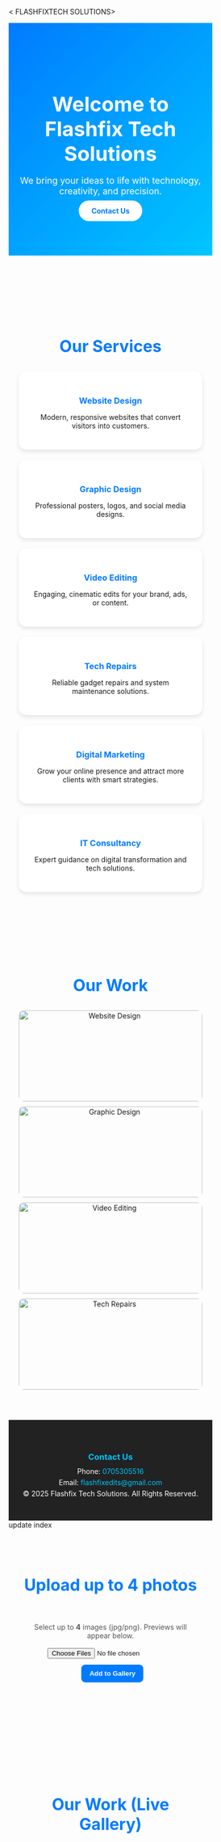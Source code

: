 < FLASHFIXTECH SOLUTIONS>
<html lang="en">
<head>
  <meta charset="UTF-8" />
  <meta name="viewport" content="width=device-width, initial-scale=1.0" />
  <title>Flashfix Tech Solutions</title>
  <style>
    /* ===== RESET ===== */
    * {
      margin: 0;
      padding: 0;
      box-sizing: border-box;
    }

    body {
      font-family: "Poppins", sans-serif;
      background: #f4f8ff;
      color: #333;
      line-height: 1.6;
      scroll-behavior: smooth;
    }

    header {
      background: linear-gradient(135deg, #007bff, #00c6ff);
      color: white;
      text-align: center;
      padding: 80px 20px;
    }

    header h1 {
      font-size: 2.5rem;
      margin-bottom: 10px;
    }

    header p {
      font-size: 1.1rem;
      margin-bottom: 20px;
    }

    .btn {
      background: white;
      color: #007bff;
      padding: 12px 25px;
      border-radius: 30px;
      text-decoration: none;
      font-weight: bold;
      transition: 0.3s;
    }

    .btn:hover {
      background: #e6e6e6;
    }

    /* ===== SERVICES ===== */
    section {
      padding: 60px 20px;
      text-align: center;
    }

    h2 {
      color: #007bff;
      font-size: 2rem;
      margin-bottom: 30px;
    }

    .services {
      display: grid;
      grid-template-columns: repeat(auto-fit, minmax(250px, 1fr));
      gap: 20px;
      max-width: 1000px;
      margin: 0 auto;
    }

    .service {
      background: white;
      padding: 25px;
      border-radius: 15px;
      box-shadow: 0 4px 8px rgba(0,0,0,0.1);
      transition: transform 0.3s ease;
    }

    .service:hover {
      transform: translateY(-5px);
    }

    .service h3 {
      color: #007bff;
      margin-bottom: 10px;
    }

    /* ===== GALLERY ===== */
    .gallery {
      display: grid;
      grid-template-columns: repeat(auto-fit, minmax(200px, 1fr));
      gap: 10px;
      max-width: 900px;
      margin: 0 auto;
    }

    .gallery img {
      width: 100%;
      border-radius: 10px;
      height: 180px;
      object-fit: cover;
    }

    /* ===== CONTACT ===== */
    footer {
      background: #222;
      color: white;
      text-align: center;
      padding: 40px 20px;
    }

    footer h3 {
      color: #00c6ff;
      margin-bottom: 10px;
    }

    footer p {
      margin: 5px 0;
    }

    footer a {
      color: #00c6ff;
      text-decoration: none;
    }

    footer a:hover {
      text-decoration: underline;
    }

    /* ===== MOBILE ===== */
    @media (max-width: 768px) {
      header h1 {
        font-size: 2rem;
      }
      .btn {
        padding: 10px 20px;
      }
    }
  </style>
</head>
<body>
  <header>
    <h1>Welcome to Flashfix Tech Solutions</h1>
    <p>We bring your ideas to life with technology, creativity, and precision.</p>
    <a href="#contact" class="btn">Contact Us</a>
  </header>

  <section id="services">
    <h2>Our Services</h2>
    <div class="services">
      <div class="service">
        <h3>Website Design</h3>
        <p>Modern, responsive websites that convert visitors into customers.</p>
      </div>
      <div class="service">
        <h3>Graphic Design</h3>
        <p>Professional posters, logos, and social media designs.</p>
      </div>
      <div class="service">
        <h3>Video Editing</h3>
        <p>Engaging, cinematic edits for your brand, ads, or content.</p>
      </div>
      <div class="service">
        <h3>Tech Repairs</h3>
        <p>Reliable gadget repairs and system maintenance solutions.</p>
      </div>
      <div class="service">
        <h3>Digital Marketing</h3>
        <p>Grow your online presence and attract more clients with smart strategies.</p>
      </div>
      <div class="service">
        <h3>IT Consultancy</h3>
        <p>Expert guidance on digital transformation and tech solutions.</p>
      </div>
    </div>
  </section>

  <section id="gallery">
    <h2>Our Work</h2>
    <div class="gallery">
      <img src="https://source.unsplash.com/400x300/?webdesign" alt="Website Design">
      <img src="https://source.unsplash.com/400x300/?graphic,design" alt="Graphic Design">
      <img src="https://source.unsplash.com/400x300/?video,editing" alt="Video Editing">
      <img src="https://source.unsplash.com/400x300/?computer,repair" alt="Tech Repairs">
    </div>
  </section>

  <footer id="contact">
    <h3>Contact Us</h3>
    <p>Phone: <a href="tel:0705305516">0705305516</a></p>
    <p>Email: <a href="mailto:flashfixedits@gmail.com">flashfixedits@gmail.com</a></p>
    <p>&copy; 2025 Flashfix Tech Solutions. All Rights Reserved.</p>
  </footer>

  <script>
    // Simple scroll alert
    document.querySelector('.btn').addEventListener('click', () => {
      alert('Thanks for reaching out to Flashfix Tech Solutions!');
    });
  </script>
</body>
</html>
update index 
‎<!-- IMAGE UPLOAD + PREVIEW (Drop this where you want the upload tools) -->
‎<section id="upload-photos" style="padding:30px;text-align:center;max-width:900px;margin:0 auto;">
‎  <h2>Upload up to 4 photos</h2>
‎
‎  <p style="margin:8px 0 16px;color:#555;">Select up to <strong>4</strong> images (jpg/png). Previews will appear below.</p>
‎
‎  <input id="imageInput" type="file" accept="image/*" multiple />
‎  <div style="margin-top:12px;">
‎    <button id="addToGalleryBtn" class="btn" style="background:#007bff;color:white;border:none;padding:10px 16px;border-radius:8px;cursor:pointer;">Add to Gallery</button>
‎  </div>
‎
‎  <div id="previewContainer" style="display:grid;grid-template-columns:repeat(auto-fit,minmax(140px,1fr));gap:12px;margin-top:18px;"></div>
‎  <p id="uploadMsg" style="color:#b00;margin-top:8px;"></p>
‎</section>
‎
‎<!-- EXAMPLE GALLERY SECTION (where images will be inserted) -->
‎<section id="liveGallery" style="padding:30px;text-align:center;">
‎  <h2>Our Work (Live Gallery)</h2>
‎  <div id="galleryGrid" style="display:grid;grid-template-columns:repeat(auto-fit,minmax(200px,1fr));gap:10px;max-width:900px;margin:12px auto;"></div>
‎</section>
‎
‎<script>
‎  // LIMIT: max 4 files
‎  const MAX_FILES = 4;
‎  const imageInput = document.getElementById('imageInput');
‎  const previewContainer = document.getElementById('previewContainer');
‎  const addToGalleryBtn = document.getElementById('addToGalleryBtn');
‎  const uploadMsg = document.getElementById('uploadMsg');
‎  const galleryGrid = document.getElementById('galleryGrid');
‎
‎  let chosenFiles = []; // File objects chosen in current selection
‎
‎  imageInput.addEventListener('change', (e) => {
‎    previewContainer.innerHTML = '';
‎    uploadMsg.textContent = '';
‎    chosenFiles = Array.from(e.target.files || []);
‎
‎    if (chosenFiles.length === 0) return;
‎
‎    if (chosenFiles.length > MAX_FILES) {
‎      uploadMsg.textContent = `Please select at most ${MAX_FILES} images. You selected ${chosenFiles.length}.`;
‎      chosenFiles = chosenFiles.slice(0, MAX_FILES);
‎    }
‎
‎    // Preview each file
‎    chosenFiles.forEach((file, idx) => {
‎      if (!file.type.startsWith('image/')) return; // skip non-images
‎
‎      const reader = new FileReader();
‎      const wrapper = document.createElement('div');
‎      wrapper.style = "position:relative;border-radius:8px;overflow:hidden;background:#fff;padding:6px;box-shadow:0 2px 6px rgba(0,0,0,0.08);";
‎
‎      const removeBtn = document.createElement('button');
‎      removeBtn.textContent = '×';
‎      removeBtn.title = 'Remove';
‎      removeBtn.style = 'position:absolute;top:6px;right:6px;background:#0008;color:white;border:none;border-radius:50%;width:26px;height:26px;cursor:pointer;z-index:3';
‎
‎      removeBtn.addEventListener('click', () => {
‎        // remove this file from chosenFiles
‎        chosenFiles.splice(idx, 1);
‎        // update input.files by creating a new DataTransfer
‎        const dt = new DataTransfer();
‎        chosenFiles.forEach(f => dt.items.add(f));
‎        imageInput.files = dt.files;
‎        wrapper.remove();
‎      });
‎
‎      const img = document.createElement('img');
‎      img.style = 'width:100%;height:140px;object-fit:cover;border-radius:6px;display:block;';
‎
‎      reader.onload = (ev) => {
‎        img.src = ev.target.result;
‎      };
‎      reader.readAsDataURL(file);
‎
‎      wrapper.appendChild(removeBtn);
‎      wrapper.appendChild(img);
‎      previewContainer.appendChild(wrapper);
‎    });
‎  });
‎
‎  // When user clicks "Add to Gallery" we insert previews into the live gallery
‎  addToGalleryBtn.addEventListener('click', (e) => {
‎    e.preventDefault();
‎    uploadMsg.textContent = '';
‎
‎    if (chosenFiles.length === 0) {
‎      uploadMsg.textContent = 'No images selected. Please choose up to 4 images first.';
‎      return;
‎    }
‎
‎    // Insert each selected image into the live gallery (client-side only)
‎    chosenFiles.forEach(file => {
‎      if (!file.type.startsWith('image/')) return;
‎      const reader = new FileReader();
‎      reader.onload = (ev) => {
‎        const imgWrap = document.createElement('div');
‎        imgWrap.style = 'background:#fff;border-radius:10px;overflow:hidden;box-shadow:0 4px 10px rgba(0,0,0,0.06);';
‎        const img = document.createElement('img');
‎        img.src = ev.target.result;
‎        img.alt = file.name;
‎        img.style = 'width:100%;height:170px;object-fit:cover;display:block;';
‎        imgWrap.appendChild(img);
‎        galleryGrid.appendChild(imgWrap);
‎      };
‎      reader.readAsDataURL(file);
‎    });
‎
‎    // Clear selection and previews after adding
‎    imageInput.value = '';
‎    previewContainer.innerHTML = '';
‎    chosenFiles = [];
‎    uploadMsg.style.color = '#090';
‎    uploadMsg.textContent = 'Images added to gallery (temporary, client-side). To save permanently, upload files to your repository.';
‎    setTimeout(()=>{ uploadMsg.textContent = ''; uploadMsg.style.color = '#b00'; }, 5000);
‎  });
‎</script>
‎
